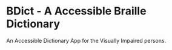 # BDict - A Accessible Braille Dictionary
An Accessible Dictionary App for the Visually Impaired persons.

